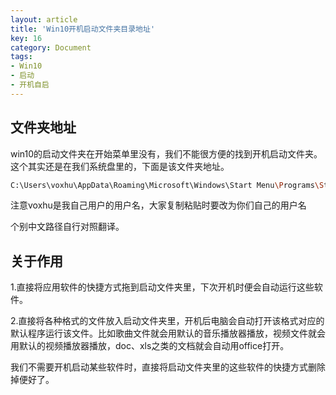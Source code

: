 ```yaml
---
layout: article
title: 'Win10开机启动文件夹目录地址'
key: 16
category: Document
tags:
- Win10
- 启动
- 开机自启
---
```


## 文件夹地址

win10的启动文件夹在开始菜单里没有，我们不能很方便的找到开机启动文件夹。这个其实还是在我们系统盘里的，下面是该文件夹地址。

```bash
C:\Users\voxhu\AppData\Roaming\Microsoft\Windows\Start Menu\Programs\Startup
```

注意voxhu是我自己用户的用户名，大家复制粘贴时要改为你们自己的用户名

个别中文路径自行对照翻译。

## 关于作用

1.直接将应用软件的快捷方式拖到启动文件夹里，下次开机时便会自动运行这些软件。

2.直接将各种格式的文件放入启动文件夹里，开机后电脑会自动打开该格式对应的默认程序运行该文件。比如歌曲文件就会用默认的音乐播放器播放，视频文件就会用默认的视频播放器播放，doc、xls之类的文档就会自动用office打开。

我们不需要开机启动某些软件时，直接将启动文件夹里的这些软件的快捷方式删除掉便好了。
